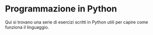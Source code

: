 # Programmazione in Python
Qui si trovano una serie di esercizi scritti in Python utili per capire come funziona il linguaggio.
